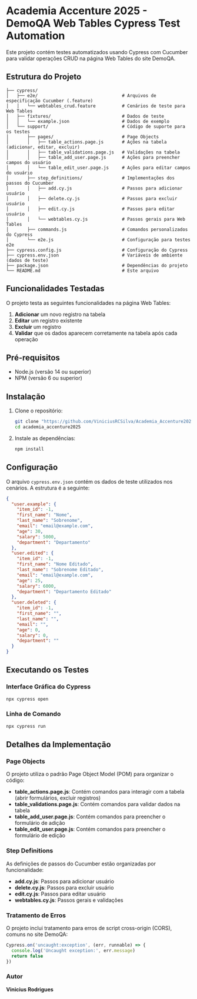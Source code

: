 # Academia Accenture 2025 - DemoQA Web Tables Cypress Test Automation

Este projeto contém testes automatizados usando Cypress com Cucumber para validar operações CRUD na página Web Tables do site DemoQA.

## Estrutura do Projeto

```
├── cypress/
│   ├── e2e/                                # Arquivos de especificação Cucumber (.feature)
│   │   └── webtables_crud.feature          # Cenários de teste para Web Tables
│   ├── fixtures/                           # Dados de teste
│   │   └── example.json                    # Dados de exemplo
│   └── support/                            # Código de suporte para os testes
│       ├── pages/                          # Page Objects
│       │   ├── table_actions.page.js       # Ações na tabela (adicionar, editar, excluir)
│       │   ├── table_validations.page.js   # Validações na tabela
│       │   ├── table_add_user.page.js      # Ações para preencher campos do usuário
│       │   └── table_edit_user.page.js     # Ações para editar campos do usuário
│       ├── step_definitions/               # Implementações dos passos do Cucumber
│       │   ├── add.cy.js                   # Passos para adicionar usuário
│       │   ├── delete.cy.js                # Passos para excluir usuário
│       │   ├── edit.cy.js                  # Passos para editar usuário
│       │   └── webtables.cy.js             # Passos gerais para Web Tables
│       ├── commands.js                     # Comandos personalizados do Cypress
│       └── e2e.js                          # Configuração para testes e2e
├── cypress.config.js                       # Configuração do Cypress
├── cypress.env.json                        # Variáveis de ambiente (dados de teste)
├── package.json                            # Dependências do projeto
└── README.md                               # Este arquivo
```

## Funcionalidades Testadas

O projeto testa as seguintes funcionalidades na página Web Tables:

1. **Adicionar** um novo registro na tabela
2. **Editar** um registro existente
3. **Excluir** um registro
4. **Validar** que os dados aparecem corretamente na tabela após cada operação

## Pré-requisitos

- Node.js (versão 14 ou superior)
- NPM (versão 6 ou superior)

## Instalação

1. Clone o repositório:
   ```bash
   git clone "https://github.com/ViniciusRCSilva/Academia_Accenture2025"
   cd academia_accenture2025
   ```

2. Instale as dependências:
   ```bash
   npm install
   ```

## Configuração

O arquivo `cypress.env.json` contém os dados de teste utilizados nos cenários. A estrutura é a seguinte:

```json
{
  "user.example": {
    "item_id": -1,
    "first_name": "Nome",
    "last_name": "Sobrenome",
    "email": "email@example.com",
    "age": 30,
    "salary": 5000,
    "department": "Departamento"
  },
  "user.edited": {
    "item_id": -1,
    "first_name": "Nome Editado",
    "last_name": "Sobrenome Editado",
    "email": "email@example.com",
    "age": 25,
    "salary": 6000,
    "department": "Departamento Editado"
  },
  "user.deleted": {
    "item_id": -1,
    "first_name": "",
    "last_name": "",
    "email": "",
    "age": 0,
    "salary": 0,
    "department": ""
  }
}
```

## Executando os Testes

### Interface Gráfica do Cypress

```bash
npx cypress open
```

### Linha de Comando

```bash
npx cypress run
```

## Detalhes da Implementação

### Page Objects

O projeto utiliza o padrão Page Object Model (POM) para organizar o código:

- **table_actions.page.js**: Contém comandos para interagir com a tabela (abrir formulários, excluir registros)
- **table_validations.page.js**: Contém comandos para validar dados na tabela
- **table_add_user.page.js**: Contém comandos para preencher o formulário de adição
- **table_edit_user.page.js**: Contém comandos para preencher o formulário de edição

### Step Definitions

As definições de passos do Cucumber estão organizadas por funcionalidade:

- **add.cy.js**: Passos para adicionar usuário
- **delete.cy.js**: Passos para excluir usuário
- **edit.cy.js**: Passos para editar usuário
- **webtables.cy.js**: Passos gerais e validações

### Tratamento de Erros

O projeto inclui tratamento para erros de script cross-origin (CORS), comuns no site DemoQA:

```javascript
Cypress.on('uncaught:exception', (err, runnable) => {
  console.log('Uncaught exception:', err.message)
  return false
})
```

### Autor
**Vinicius Rodrigues**
